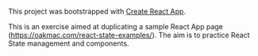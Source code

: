 This project was bootstrapped with [Create React App](https://github.com/facebook/create-react-app).

This is an exercise aimed at duplicating a sample React App page (https://oakmac.com/react-state-examples/). The aim is to practice React State management and components. 
